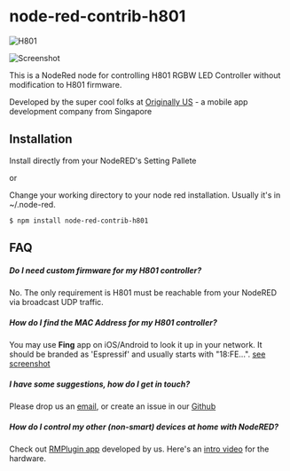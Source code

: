 # node-red-contrib-h801

![H801](https://raw.githubusercontent.com/originallyus/node-red-contrib-h801/master/h801.jpg "H801")

![Screenshot](https://raw.githubusercontent.com/originallyus/node-red-contrib-h801/master/screenshot.png "Screenshot")

This is a NodeRed node for controlling H801 RGBW LED Controller without modification to H801 firmware.


Developed by the super cool folks at [Originally US](http://originally.us) - a mobile app development company from Singapore

## Installation

Install directly from your NodeRED's Setting Pallete

or

Change your working directory to your node red installation. Usually it's in ~/.node-red.

    $ npm install node-red-contrib-h801
    


## FAQ

##### Do I need custom firmware for my H801 controller?
No. The only requirement is H801 must be reachable from your NodeRED via broadcast UDP traffic.

##### How do I find the MAC Address for my H801 controller?
You may use **Fing** app on iOS/Android to look it up in your network. It should be branded as 'Espressif' and usually starts with "18:FE...". [see screenshot](https://raw.githubusercontent.com/originallyus/node-red-contrib-h801/master/screenshot_fing.jpg)

##### I have some suggestions, how do I get in touch?
Please drop us an [email](mailto:hello@originally.us), or create an issue in our [Github](https://github.com/originallyus/node-red-contrib-h801/issues)

##### How do I control my other (non-smart) devices at home with NodeRED?
Check out [RMPlugin app](https://play.google.com/store/apps/details?id=us.originally.tasker&hl=en) developed by us. Here's an [intro video](https://www.youtube.com/watch?v=QUKYKhK57sc) for the hardware.
